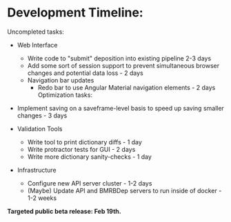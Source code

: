 # Development Timeline: 

Uncompleted tasks:

* Web Interface
    * Write code to "submit" deposition into existing pipeline 2-3 days
    * Add some sort of session support to prevent simultaneous 
    browser changes and potential data loss - 2 days
    * Navigation bar updates
      * Redo bar to use Angular Material navigation elements - 2 days
Optimization tasks:
* Implement saving on a saveframe-level basis to speed up saving smaller changes - 3 days

* Validation Tools
    * Write tool to print dictionary diffs - 1 day
    * Write protractor tests for GUI - 2 days
    * Write more dictionary sanity-checks - 1 day
     
* Infrastructure
    * Configure new API server cluster - 1-2 days
    * (Maybe) Update API and BMRBDep servers to run inside of docker - 1-2 weeks 

<b>Targeted public beta release: Feb 19th.</b>
